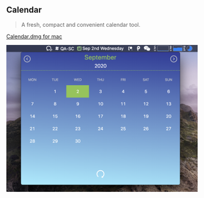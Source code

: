 ## Calendar
> A fresh, compact and convenient calendar tool.

[Calendar.dmg for mac](https://github.com/daejong123/Calendar/releases/download/v1.0.0/Calendar-1.0.0.dmg)

![预览图片](https://github.com/daejong123/Calendar/raw/master/calendar.png)

